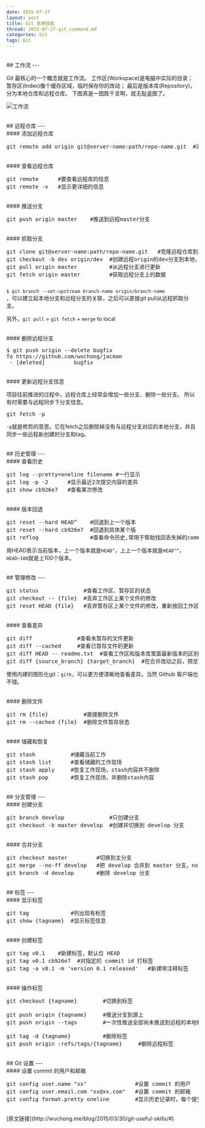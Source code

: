 ```yaml
---
date: 2015-07-27
layout: post
title: Git 常用技能
thread: 2015-07-27-git_command.md
categories: Git
tags: Git
---
```




<br/>
## 工作流
---


Git 最核心的一个概念就是工作流。
工作区(Workspace)是电脑中实际的目录；
暂存区(Index)像个缓存区域，临时保存你的改动；
最后是版本库(Repository)，分为本地仓库和远程仓库。
下图真是一图胜千言啊，就无耻盗图了。

![工作流](/assets/images/git.jpg)

<br/>
## 远程仓库
---

<br/>
#### 添加远程仓库

<pre>
git remote add origin git@server-name:path/repo-name.git  #添加一个远程库
</pre>

<br/>
#### 查看远程仓库

<pre>
git remote      #要查看远程库的信息
git remote -v   #显示更详细的信息
</pre>

<br/>
#### 推送分支

<pre>
git push origin master    #推送到远程master分支
</pre>

<br/>
#### 抓取分支

<pre>
git clone git@server-name:path/repo-name.git   #克隆远程仓库到本地(能看到master分支)
git checkout -b dev origin/dev  #创建远程origin的dev分支到本地，并命名为dev
git pull origin master          #从远程分支进行更新 
git fetch origin master         #获取远程分支上的数据
</pre>


<code>
$ git branch --set-upstream branch-name origin/branch-name
</code>，可以建立起本地分支和远程分支的关联，之后可以直接git pull从远程抓取分支。

另外，`git pull` = `git fetch` + `merge` to local

<br/>
#### 删除远程分支

<pre>
$ git push origin --delete bugfix
To https://github.com/wuchong/jacman
 - [deleted]         bugfix
</pre>

<br/>
#### 更新远程分支信息

项目往前推进的过程中，远程仓库上经常会增加一些分支、删除一些分支。 所以有时需要与远程同步下分支信息。
<pre>
git fetch -p
</pre>

`-p`就是修剪的意思。它在fetch之后删除掉没有与远程分支对应的本地分支，并且同步一些远程新创建的分支和tag。

<br/>
## 历史管理
---

<br/>
#### 查看历史

<pre>
git log --pretty=oneline filename #一行显示
git log -p -2      #显示最近2次提交内容的差异
git show cb926e7   #查看某次修改
</pre>

<br/>
#### 版本回退

<pre>
git reset --hard HEAD^    #回退到上一个版本
git reset --hard cb926e7  #回退到具体某个版
git reflog                #查看命令历史,常用于帮助找回丢失掉的commit
</pre>


用HEAD表示当前版本，上一个版本就是`HEAD^`，上上一个版本就是`HEAD^^`，`HEAD~100`就是上100个版本。

<br/>
## 管理修改
---


<pre>
git status              #查看工作区、暂存区的状态
git checkout -- {file}  #丢弃工作区上某个文件的修改
git reset HEAD {file}   #丢弃暂存区上某个文件的修改，重新放回工作区
</pre>

<br/>
#### 查看差异

<pre>
git diff              #查看未暂存的文件更新 
git diff --cached     #查看已暂存文件的更新 
git diff HEAD -- readme.txt  #查看工作区和版本库里面最新版本的区别
git diff {source_branch} {target_branch}  #在合并改动之前，预览两个分支的差异
</pre>


使用内建的图形化git：`gitk`，可以更方便清晰地查看差异。当然 Github 客户端也不错。

<br/>
#### 删除文件

<pre>
git rm {file}           #直接删除文件
git rm --cached {file}  #删除文件暂存状态
</pre>

<br/>
#### 储藏和恢复

<pre>
git stash           #储藏当前工作
git stash list      #查看储藏的工作现场
git stash apply     #恢复工作现场，stash内容并不删除
git stash pop       #恢复工作现场，并删除stash内容
</pre>

<br/>
## 分支管理
---

<br/>
#### 创建分支

<pre>
git branch develop              #只创建分支
git checkout -b master develop  #创建并切换到 develop 分支
</pre>

<br/>
#### 合并分支

<pre>
git checkout master         #切换到主分支
git merge --no-ff develop   #把 develop 合并到 master 分支，no-ff 选项的作用是保留原分支记录
git branch -d develop       #删除 develop 分支
</pre>

<br/>
## 标签
---

<br/>
#### 显示标签

<pre>
git tag             #列出现有标签 
git show {tagname}  #显示标签信息
</pre>

<br/>
#### 创建标签

<pre>
git tag v0.1    #新建标签，默认位 HEAD
git tag v0.1 cb926e7  #对指定的 commit id 打标签
git tag -a v0.1 -m 'version 0.1 released'   #新建带注释标签
</pre>

<br/>
#### 操作标签


<pre>
git checkout {tagname}        #切换到标签

git push origin {tagname}     #推送分支到源上
git push origin --tags        #一次性推送全部尚未推送到远程的本地标签

git tag -d {tagname}          #删除标签
git push origin :refs/tags/{tagname}     #删除远程标签
</pre>

<br/>
## Git 设置
---

<br/>
#### 设置 commit 的用户和邮箱

<pre>
git config user.name "xx"               #设置 commit 的用户
git config user.email.com "xx@xx.com"   #设置 commit 的邮箱
git config format.pretty oneline        #显示历史记录时，每个提交的信息只显示一行
</pre>

<br/>
[原文链接](http://wuchong.me/blog/2015/03/30/git-useful-skills/#)
